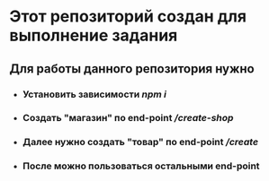 # Этот репозиторий создан для выполнение задания

## Для работы данного репозитория нужно

* ### Установить зависимости *npm i*
* ### Создать "магазин" по end-point */create-shop*
* ### Далее нужно создать "товар" по end-point */create*
* ### После можно пользоваться остальными end-point

